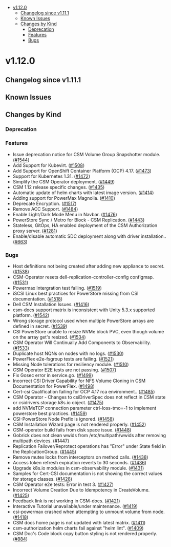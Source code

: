 <!--toc-->
- [v1.12.0](#v1120)
  - [Changelog since v1.11.1](#changelog-since-v1111)
  - [Known Issues](#known-issues)
  - [Changes by Kind](#changes-by-kind)
    - [Deprecation](#deprecation)
    - [Features](#features)
    - [Bugs](#bugs)
 

# v1.12.0 

## Changelog since v1.11.1 

## Known Issues 

## Changes by Kind 

### Deprecation 

### Features 

- Issue deprecation notice for CSM Volume Group Snapshotter module. ([#1544](https://github.com/dell/csm/issues/1544))
- Add Support for Kubevirt. ([#1508](https://github.com/dell/csm/issues/1508))
- Add Support for OpenShift Container Platform (OCP) 4.17. ([#1473](https://github.com/dell/csm/issues/1473))
- Support for Kubernetes 1.31. ([#1472](https://github.com/dell/csm/issues/1472))
- Simplify the CSM Operator deployment. ([#1449](https://github.com/dell/csm/issues/1449))
- CSM 1.12 release specific changes. ([#1435](https://github.com/dell/csm/issues/1435))
- Automatic update of helm charts with latest image version. ([#1414](https://github.com/dell/csm/issues/1414))
- Adding support for PowerMax Magnolia. ([#1410](https://github.com/dell/csm/issues/1410))
- Deprecate Encryption. ([#1517](https://github.com/dell/csm/issues/1517))
- Remove ACC Support. ([#1484](https://github.com/dell/csm/issues/1484))
- Enable Light/Dark Mode Menu in Navbar. ([#1476](https://github.com/dell/csm/issues/1476))
- PowerStore Sync / Metro for Block - CSM Replication. ([#1443](https://github.com/dell/csm/issues/1443))
- Stateless, GitOps, HA enabled deployment of the CSM Authorization proxy server. ([#1281](https://github.com/dell/csm/issues/1281))
- Enable/disable automatic SDC deployment along with driver installation.. ([#663](https://github.com/dell/csm/issues/663))

### Bugs 

- Host definitions not being created after adding new appliance to secret. ([#1538](https://github.com/dell/csm/issues/1538))
- CSM-Operator resets dell-replication-controller-config configmap. ([#1531](https://github.com/dell/csm/issues/1531))
- Powermax Intergration test failing. ([#1519](https://github.com/dell/csm/issues/1519))
- iSCSI Linux best practices for PowerStore missing from CSI documentation. ([#1518](https://github.com/dell/csm/issues/1518))
- Dell CSM Installation Issues. ([#1416](https://github.com/dell/csm/issues/1416))
- csm-docs support matrix is inconsistent with Unity 5.3.x supported platform. ([#1542](https://github.com/dell/csm/issues/1542))
- Wrong storage protocol used when multiple PowerStore arrays are defined in secret. ([#1539](https://github.com/dell/csm/issues/1539))
- CSI PowerStore unable to resize NVMe block PVC, even though volume on the array get's resized. ([#1534](https://github.com/dell/csm/issues/1534))
- CSM Operator Will Continually Add Components to Observability. ([#1533](https://github.com/dell/csm/issues/1533))
- Duplicate host NQNs on nodes with no logs. ([#1530](https://github.com/dell/csm/issues/1530))
- PowerFlex e2e-fsgroup tests are failing. ([#1521](https://github.com/dell/csm/issues/1521))
- Missing Node tolerations for resiliency module. ([#1510](https://github.com/dell/csm/issues/1510))
- CSM Operator E2E tests are not passing. ([#1507](https://github.com/dell/csm/issues/1507))
- Fix Gosec error in service.go. ([#1499](https://github.com/dell/csm/issues/1499))
- Incorrect CSI Driver Capability for NFS Volume Cloning in CSM Documentation for PowerFlex. ([#1498](https://github.com/dell/csm/issues/1498))
- Cert-csi Qualification failing for OCP 4.17 rca environment.. ([#1485](https://github.com/dell/csm/issues/1485))
- CSM Operator - Changes to csiDriverSpec does not reflect in CSM state or csidrivers.storage.k8s.io object. ([#1475](https://github.com/dell/csm/issues/1475))
- add NVMeTCP connection parameter ctrl-loss-tmo=-1 to implement powerstore best practices. ([#1459](https://github.com/dell/csm/issues/1459))
- CSI-PowerStore Node Prefix is ignored. ([#1458](https://github.com/dell/csm/issues/1458))
- CSM Installation Wizard page is not rendered properly. ([#1452](https://github.com/dell/csm/issues/1452))
- CSM-operator build fails from disk space issue. ([#1448](https://github.com/dell/csm/issues/1448))
- Gobrick does not clean wwids from /etc/multipath/wwids after removing multipath devices. ([#1447](https://github.com/dell/csm/issues/1447))
- Replication Failover/Reprotect operations has "Error" under State field in the ReplicationGroup. ([#1445](https://github.com/dell/csm/issues/1445))
- Remove mutex locks from interceptors on method calls. ([#1438](https://github.com/dell/csm/issues/1438))
- Access token refresh expiration reverts to 30 seconds. ([#1436](https://github.com/dell/csm/issues/1436))
- Upgrade k8s.io modules in csm-observability module. ([#1431](https://github.com/dell/csm/issues/1431))
- Samples for Cert-CSI documentation is not showing the correct values for storage classes. ([#1428](https://github.com/dell/csm/issues/1428))
- CSM Operator e2e tests: Error in test 3. ([#1427](https://github.com/dell/csm/issues/1427))
- Incorrect Volume Creation Due to Idempotency in CreateVolume. ([#1425](https://github.com/dell/csm/issues/1425))
- Feedback link is not working in CSM-docs. ([#1421](https://github.com/dell/csm/issues/1421))
- Interactive Tutorial unavailable/under maintenance. ([#1419](https://github.com/dell/csm/issues/1419))
- csi-powermax crashed when attempting to unmount volume from node. ([#1418](https://github.com/dell/csm/issues/1418))
- CSM docs home page is not updated with latest matrix. ([#1411](https://github.com/dell/csm/issues/1411))
- csm-authorization helm charts fail against "helm lint". ([#1409](https://github.com/dell/csm/issues/1409))
- CSM Doc's Code block copy button styling is not rendered properly. ([#884](https://github.com/dell/csm/issues/884))
